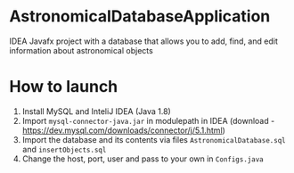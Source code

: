 # AstronomicalDatabaseApplication
IDEA Javafx project with a database that allows you to add, find, and edit information about astronomical objects

# How to launch
1. Install MySQL and InteliJ IDEA (Java 1.8)
2. Import `mysql-connector-java.jar` in modulepath in IDEA (download - https://dev.mysql.com/downloads/connector/j/5.1.html)
3. Import the database and its contents via files `AstronomicalDatabase.sql` and `insertObjects.sql`
4. Change the host, port, user and pass to your own in `Configs.java`
